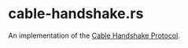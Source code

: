 # cable-handshake.rs

An implementation of the [Cable Handshake Protocol](https://github.com/cabal-club/cable/blob/handshake-proto/handshake.md).
